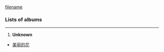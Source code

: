 [filename](../_empty.md ':include')


### Lists of albums

---
1. **Unknown**
- [美丽的花](https://e1.pcloud.link/publink/show?code=XZL7e4Z7K9AjidGz25RJGGmP0TcpQB9zbtX ':crossorgin')

